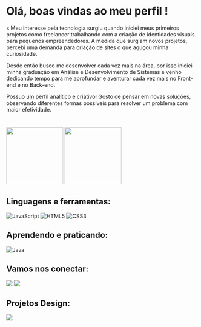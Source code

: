 # Olá, boas vindas ao meu perfil !
s
Meu interesse pela tecnologia surgiu quando iniciei meus primeiros projetos como freelancer trabalhando com a criação de identidades visuais para pequenos empreendedores. Á medida que surgiam novos projetos, percebi uma demanda para criação de sites o que aguçou minha curiosidade. 

Desde então busco me desenvolver cada vez mais na área, por isso iniciei minha graduação em Análise e Desenvolvimento de Sistemas e venho dedicando tempo para me aprofundar e aventurar cada vez mais no Front-end e no Back-end.

Possuo um perfil analítico e criativo! Gosto de pensar em novas soluções, observando diferentes formas possíveis para resolver um problema com maior efetividade. 

#

<img loading="lazy" height="150em" src="https://github-readme-stats.vercel.app/api?username=vini-cardoso&show_icons=true&theme=midnight-purple"/> <img loading="lazy" height="150em" src="https://github-readme-stats.vercel.app/api/top-langs/?username=vini-cardoso&layout=compact&langs_count=7&theme=midnight-purple"/>

## Linguagens e ferramentas:
<img src="https://img.shields.io/badge/JavaScript-323330?style=for-the-badge&logo=javascript&logoColor=F7DF1E" alt="JavaScript"/>
<img src="https://img.shields.io/badge/HTML5-E34F26?style=for-the-badge&logo=html5&logoColor=white" alt="HTML5"/>
<img src="https://img.shields.io/badge/CSS3-1572B6?style=for-the-badge&logo=css3&logoColor=white" alt="CSS3"/>

## Aprendendo e praticando:
<img src="https://img.shields.io/badge/Java-ED8B00?style=for-the-badge&logo=java&logoColor=white" alt="Java"/>

## Vamos nos conectar:
<a href="https://www.linkedin.com/in/vinicius-cardosomeira" target="_blank"><img loading="lazy" src="https://img.shields.io/badge/-LinkedIn-%230077B5?style=for-the-badge&logo=linkedin&logoColor=white" target="_blank"></a> <a href = "mailto:viniciusmeiradoso@outlook.com"><img src="https://img.shields.io/badge/Microsoft_Outlook-0078D4?style=for-the-badge&logo=microsoft-outlook&logoColor=white" target="_blank"></a>

## Projetos Design:
<a href="https://www.behance.net/viniciuscardoso31" target="_blank"><img loading="lazy" src="https://img.shields.io/badge/_behance-1769FF?logo=behance&style=for-the-badge" target="_blank"></a>
